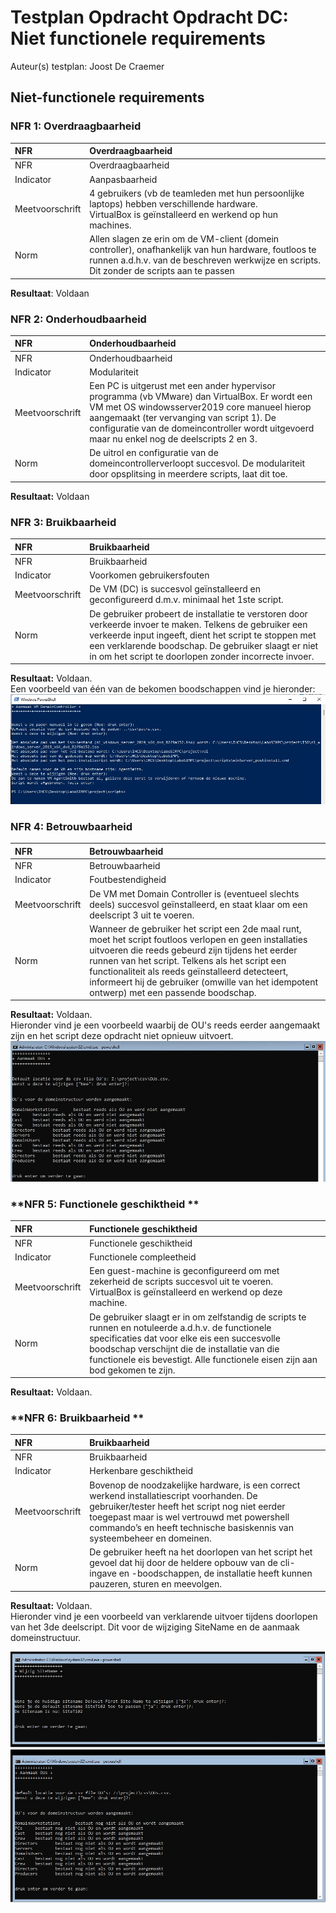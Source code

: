 # Testplan Opdracht Opdracht DC: Niet functionele requirements

Auteur(s) testplan: Joost De Craemer

## Niet-functionele requirements

### **NFR 1: Overdraagbaarheid**

| NFR            | Overdraagbaarheid                                      |
| :---           | :---                                                   |
| NFR            | Overdraagbaarheid                                      |
| Indicator      | Aanpasbaarheid                                         | 
|Meetvoorschrift | 4 gebruikers (vb de teamleden met hun persoonlijke laptops) hebben verschillende hardware. <br/> VirtualBox is geïnstalleerd en werkend op hun machines.|
| Norm           | Allen slagen ze erin om de VM-client (domein controller), onafhankelijk van hun hardware, foutloos te runnen a.d.h.v. van de beschreven werkwijze en scripts. Dit zonder de scripts aan te passen |

**Resultaat**: Voldaan

### **NFR 2: Onderhoudbaarheid**

| NFR            | Onderhoudbaarheid                                       |
| :---           | :---                                                   |
| NFR            | Onderhoudbaarheid                                     |
| Indicator      | Modulariteit                                       | 
|Meetvoorschrift | Een PC is uitgerust met een ander hypervisor programma (vb VMware) dan VirtualBox. Er wordt een VM met OS windowsserver2019 core manueel hierop aangemaakt (ter vervanging van script 1).  De configuratie van de domeincontroller wordt uitgevoerd maar nu enkel nog de deelscripts 2 en 3. |
| Norm           | De uitrol en configuratie van de domeincontrollerverloopt succesvol. De modulariteit door opsplitsing in meerdere scripts, laat dit toe.  |

**Resultaat:** Voldaan

### **NFR 3: Bruikbaarheid**

| NFR            |       Bruikbaarheid                                 |
| :---           | :---                                                   |
| NFR            |        Bruikbaarheid                                |
| Indicator      |         Voorkomen gebruikersfouten                                | 
|Meetvoorschrift | De VM (DC) is succesvol geïnstalleerd en geconfigureerd d.m.v. minimaal het 1ste script.   |
| Norm           |  De gebruiker probeert de installatie te verstoren door verkeerde invoer te maken.  Telkens de gebruiker een verkeerde input ingeeft, dient het script te stoppen met een verklarende boodschap. De gebruiker slaagt er niet in om het script te doorlopen zonder incorrecte invoer. |

**Resultaat:** Voldaan. <br/>
Een voorbeeld van één van de bekomen boodschappen vind je hieronder: <br/>
![IngaveBescherming](../pictures/BewijsBeschermingFouteInvoer.jpg?raw=true) 

### **NFR 4: Betrouwbaarheid**

| NFR            |     Betrouwbaarheid                                   |
| :---           | :---                                                   |
| NFR            |     Betrouwbaarheid                                 |
| Indicator      |    Foutbestendigheid                                     | 
|Meetvoorschrift | De VM met Domain Controller is (eventueel slechts deels) succesvol geïnstalleerd, en staat klaar om een deelscript 3 uit te voeren.   |
| Norm           |   Wanneer de gebruiker het script een 2de maal runt, moet het script foutloos verlopen en geen installaties uitvoeren die reeds gebeurd zijn tijdens het eerder runnen van het script. Telkens als het script een functionaliteit als reeds geïnstalleerd detecteert, informeert hij de gebruiker (omwille van het idempotent ontwerp) met een passende boodschap.|

**Resultaat:** Voldaan. <br/>
Hieronder vind je een voorbeeld waarbij de OU's reeds eerder aangemaakt zijn en het script deze opdracht niet opnieuw uitvoert.
![Idempotentie](../pictures/Idempotentie.jpg?raw=true) 


### **NFR 5: Functionele geschiktheid **

| NFR            |  Functionele geschiktheid                                       |
| :---           | :---                                                   |
| NFR            |  Functionele geschiktheid                                     |
| Indicator      |      Functionele compleetheid                                  | 
|Meetvoorschrift | Een guest-machine is geconfigureerd om met zekerheid de scripts succesvol uit te voeren. <br/> VirtualBox is geïnstalleerd en werkend op deze machine. |
| Norm           |   De gebruiker slaagt er in om zelfstandig de scripts te runnen en notuleerde  a.d.h.v. de functionele specificaties dat voor elke eis een succesvolle boodschap verschijnt die de installatie van die functionele eis bevestigt. Alle functionele eisen zijn aan bod gekomen te zijn. |

**Resultaat:** Voldaan. <br/>

### **NFR 6:  Bruikbaarheid  **

| NFR            |   Bruikbaarheid                                        |
| :---           | :---                                                   |
| NFR            |   Bruikbaarheid                                      |
| Indicator      |      Herkenbare geschiktheid                                  | 
|Meetvoorschrift | Bovenop de noodzakelijke hardware, is een correct werkend installatiescript voorhanden. De gebruiker/tester heeft het script nog niet eerder toegepast maar is wel vertrouwd met powershell commando’s en heeft technische basiskennis van systeembeheer en domeinen. |
| Norm           |   De gebruiker heeft na het doorlopen van het script het gevoel dat hij door de heldere opbouw van de cli-ingave en -boodschappen, de installatie heeft kunnen pauzeren, sturen en meevolgen. |

**Resultaat:** Voldaan. <br/>
Hieronder vind je een voorbeeld van verklarende uitvoer tijdens doorlopen van het 3de deelscript. Dit voor de wijziging SiteName en de aanmaak domeinstructuur. <br/>

![HerkenbareGeschiktheid](../pictures/VerklarendeUitvoer.jpg?raw=true) 